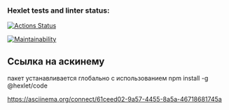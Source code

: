 ### Hexlet tests and linter status:
[![Actions Status](https://github.com/akirayamaa/frontend-project-44/actions/workflows/hexlet-check.yml/badge.svg)](https://github.com/akirayamaa/frontend-project-44/actions)

[![Maintainability](https://api.codeclimate.com/v1/badges/0c2aa2446451b897f2d8/maintainability)](https://codeclimate.com/github/akirayamaa/frontend-project-44/maintainability)

## Ссылка на аскинему 
пакет устанавливается глобально с использованием 
npm install -g @hexlet/code

https://asciinema.org/connect/61ceed02-9a57-4455-8a5a-46718681745a
